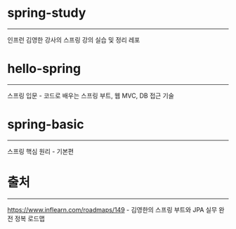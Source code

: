 # spring-study
----
인프런 김영한 강사의 스프링 강의 실습 및 정리 레포



# hello-spring
----
스프링 입문 - 코드로 배우는 스프링 부트, 웹 MVC, DB 접근 기술



# spring-basic
----
스프링 핵심 원리 - 기본편



# 출처
----
https://www.inflearn.com/roadmaps/149 - 김영한의 스프링 부트와 JPA 실무 완전 정복 로드맵